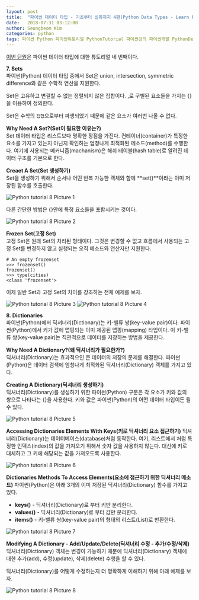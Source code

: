 ```yaml
---
layout: post
title:  "파이썬 데이터 타입 - 기초부터 심화까지 4편(Python Data Types - Learn From Basic To Advanced 4) Sets, Dictionaries"
date:   2018-07-31 03:12:00
author: Seungbeom Kim
categories: python
tags: 파이썬 Python 파이썬튜토리얼 PythonTutorial 파이썬강의 파이썬개발 PythonDevelopment 파이썬이란 파이썬데이터타입 PythonDataType Set Dictionary
---
```


[이번 단원](http://www.techbeamers.com/python-data-types-learn-basic-advanced/)은 파이썬 데이터 타입에 대한 튜토리얼 네 번째이다.

**7. Sets**<br>
파이썬(Python) 데이터 타입 중에서 Set은 union, intersection, symmetric difference와 같은 수학적 연산을 지원한다.

Set은 고유하고 변결할 수 없는 정렬되지 않은 집합이다. ,로 구별된 요소들을 가지는 {}을 이용하여 정의한다.

Set은 수학의 `집합`으로부터 파생되었기 때문에 같은 요소가 여러번 나올 수 없다.

**Why Need A Set?(Set이 필요한 이유는?)**<br>
Set 데이터 타입은 리스트보다 명확한 장점을 가진다. 컨테이너(container)가 특정한 요소를 가지고 있는지 아닌지 확인하는 엄청나게 최적화된 메소드(method)를 수행한다. 여기에 사용되는 메커니즘(machanism)은 해쉬 테이블(hash table)로 알려진 데이터 구조를 기본으로 한다.

**Creaet A Set(Set 생성하기)**<br>
Set을 생성하기 위해서 순서나 어떤 반복 가능한 객체와 함께 **set()**이라는 이미 저장된 함수를 호출한다.

<img src="{{ site.baseurl }}/assets/python/python_tutorial_8_1.png" title="Python tutorial 8 Picture 1" class="post-image">

다른 간단한 방법은 {}안에 특정 요소들을 포함시키는 것이다.

<img src="{{ site.baseurl }}/assets/python/python_tutorial_8_2.png" title="Python tutorial 8 Picture 2" class="post-image">

**Frozen Set(고정 Set)**<br>
고정 Set은 원래 Set의 처리된 형태이다. 그것은 변경할 수 없고 흐름에서 사용되는 고정 Set를 변경하지 않고 실행되는 오직 메소드와 연산자만 지원한다.

    # An empty frozenset
    >>> frozenset()
    frozenset()
    >>> type(cities)
    <class 'frozenset'>

이제 일반 Set과 고정 Set의 차이를 강조하는 전체 예제를 보자.

<img src="{{ site.baseurl }}/assets/python/python_tutorial_8_3.png" title="Python tutorial 8 Picture 3" class="post-image">
<img src="{{ site.baseurl }}/assets/python/python_tutorial_8_4.png" title="Python tutorial 8 Picture 4" class="post-image">

**8. Dictionaries**<br>
파이썬(Python)에서 딕셔너리(Dictionary)는 키-밸류 쌍(key-value pair)이다. 파이썬(Python)에서 키가 값에 맵핑되는 이미 제공된 맵핑(mapping) 타입이다. 이 키-밸류 쌍(key-value pair)는 직관적으로 데이터를 저장하는 방법을 제공한다.

**Why Need A Dictionary?(왜 딕셔너리가 필요한가?)**<br>
딕셔너리(Dictionary)는 효과적으인 큰 데이터의 저장의 문제를 해결한다. 파이썬(Python)은 데이터 검색에 엄청나게 최적화된 딕셔너리(Dictionary) 객체를 가지고 있다.

**Creating A Dictionary(딕셔너리 생성하기)**<br>
딕셔너리(Dictionary)를 생성하기 위한 파이썬(Python) 구문은 각 요소가 키와 값의 쌍으로 나타나는 {}을 사용한다. 키와 값은 파이썬(Python)의 어떤 데이터 타입이든 될 수 있다.

<img src="{{ site.baseurl }}/assets/python/python_tutorial_8_5.png" title="Python tutorial 8 Picture 5" class="post-image">

**Accessing Dictionaries Elements With Keys(키로 딕셔너리 요소 접근하기)**
딕셔너리(Dictionary)는 데이터베이스(database)처럼 동작한다. 여기, 리스트에서 처럼 특정한 인덱스(index)의 값을 가져오기 위해서 숫자 값을 사용하지 않는다. 대신에 키로 대체하고 그 키에 해당되는 값을 가져오도록 사용한다.

<img src="{{ site.baseurl }}/assets/python/python_tutorial_8_6.png" title="Python tutorial 8 Picture 6" class="post-image">

**Dictionaries Methods To Access Elements(요소에 접근하기 위한 딕셔너리 메소드)**
파이썬(Python)은 아래 3개의 이미 저장된 딕셔너리(Dictionary) 함수를 가지고 있다.

- **keys()** - 딕셔너리(Dictionary)로 부터 키만 분리한다.
- **values()** - 딕셔너리(Dictionary)로 부터 값만 분리한다.
- **items()** - 키-밸류 쌍(key-value pair)의 형태의 리스트(List)로 반환한다.

<img src="{{ site.baseurl }}/assets/python/python_tutorial_8_7.png" title="Python tutorial 8 Picture 7" class="post-image">

**Modifying A Dictionary - Add/Update/Delete(딕셔너리 수정 - 추가/수정/삭제)**
딕셔너리(Dictionary) 객체는 변경이 가능하기 때문에 딕셔너리(Dictionary) 객체에 대한 추가(add), 수정(update), 삭제(delete) 수행을 할 수 있다.

딕셔너리(Dictionary)를 어떻게 수정하는지 더 명확하게 이해하기 위해 아래 예제를 보자.

<img src="{{ site.baseurl }}/assets/python/python_tutorial_8_8.png" title="Python tutorial 8 Picture 8" class="post-image">
